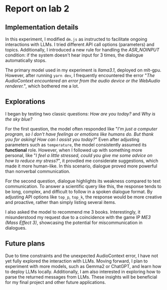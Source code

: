 # Report on lab 2
## Implementation details
In this experiment, I modified `dm.js` as instructed to facilitate ongoing interactions with LLMs. I tried different API call options (parameters) and topics. Additionally, I introduced a new rule for handling the *ASR_NOINPUT* condition: if the system doesn't hear input for 3 times, the dialogue automatically stops.

The primary model used in my experiment is *llama3.1*, deployed on mlt-gpu. However, after running ```yarn dev```, I frequently encountered the error "*The AudioContext encountered an error from the audio device or the WebAudio renderer.*", which bothered me a lot.

## Explorations
I began by testing two classic questions: *How are you today?* and  *Why is the sky blue?*

For the first question, the model often responded like "*I'm just a computer program, so I don't have feelings or emotions like humans do. But thank you for asking! How can I assist you today?*" Even after adjusting parameters such as `temperature`, the model consistently assumed its **functional** role. However, when I followed up with something more personal, like "*I feel a little stressed, could you give me some advice on how to reduce my stress?*", it provdied me considerate suggestions, which made it more human-like. In this scenario, dialogue proved more powerful than nonverbal communication.

For the second question, dialogue highlights its weakness compared to text communication. To answer a scientific query like this, the response tends to be long, complex, and difficult to follow in a spoken dialogue format. By adjusting API options like `top_p`, `top_k`, the response would be more creative and proactive, rather than simply listing several items.

I also asked the model to recommend me 3 books. Interestingly, it misunderstood my request due to a coincidence with the game IP *ME3 (Mass Effect 3)*, showcasing the potential for miscommunication in dialogues.

## Future plans
Due to time constraints and the unexpected AudioContext error, I have not yet fully explored the interaction with LLMs. Moving forward, I plan to experiment with more models, such as Gemma2 or ChatGPT, and learn how to deploy LLMs locally. Additionally, I am also interested in exploring how to parse the returned messages from LLMs. These insights will be beneficial for my final project and other future applications.
